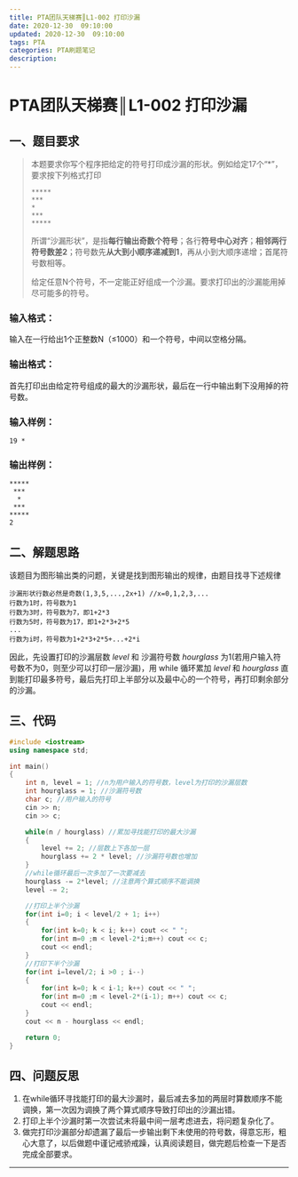 ```yaml
---
title: PTA团队天梯赛║L1-002 打印沙漏
date: 2020-12-30  09:10:00
updated: 2020-12-30  09:10:00
tags: PTA
categories: PTA刷题笔记
description: 
---
```



# PTA团队天梯赛║L1-002 打印沙漏

## 一、题目要求

> 本题要求你写个程序把给定的符号打印成沙漏的形状。例如给定17个“*”，要求按下列格式打印
>
> ```
> *****
> ***
> *
> ***
> *****
> ```
>
> 所谓“沙漏形状”，是指**每行输出奇数个符号**；各行**符号中心对齐**；**相邻两行符号数差2**；符号数先**从大到小顺序递减到1**，再从小到大顺序递增；首尾符号数相等。
>
> 给定任意N个符号，不一定能正好组成一个沙漏。要求打印出的沙漏能用掉尽可能多的符号。

### 输入格式：

输入在一行给出1个正整数N（≤1000）和一个符号，中间以空格分隔。

### 输出格式：

首先打印出由给定符号组成的最大的沙漏形状，最后在一行中输出剩下没用掉的符号数。

### 输入样例：

```in
19 *
```

### 输出样例：

```out
*****
 ***
  *
 ***
*****
2
```

## 二、解题思路

该题目为图形输出类的问题，关键是找到图形输出的规律，由题目找寻下述规律

```
沙漏形状行数必然是奇数(1,3,5,...,2x+1) //x=0,1,2,3,...
行数为1时，符号数为1
行数为3时，符号数为7，即1+2*3
行数为5时，符号数为17，即1+2*3+2*5
...
行数为i时，符号数为1+2*3+2*5+...+2*i
```

因此，先设置打印的沙漏层数 *level* 和 沙漏符号数 *hourglass* 为1(若用户输入符号数不为0，则至少可以打印一层沙漏)，用 while 循环累加 *level* 和 *hourglass* 直到能打印最多符号，最后先打印上半部分以及最中心的一个符号，再打印剩余部分的沙漏。

## 三、代码

```c++
#include <iostream>
using namespace std;

int main()
{
    int n, level = 1; //n为用户输入的符号数，level为打印的沙漏层数
    int hourglass = 1; //沙漏符号数
    char c; //用户输入的符号
    cin >> n;
    cin >> c;

    while(n / hourglass) //累加寻找能打印的最大沙漏
    {
        level += 2; //层数上下各加一层
        hourglass += 2 * level; //沙漏符号数也增加
    }
    //while循环最后一次多加了一次要减去
    hourglass -= 2*level; //注意两个算式顺序不能调换
    level -= 2;

    //打印上半个沙漏
    for(int i=0; i < level/2 + 1; i++)
    {
        for(int k=0; k < i; k++) cout << " ";
        for(int m=0 ;m < level-2*i;m++) cout << c;
        cout << endl;
    }
    //打印下半个沙漏
    for(int i=level/2; i >0 ; i--)
    {
        for(int k=0; k < i-1; k++) cout << " ";
        for(int m=0 ;m < level-2*(i-1); m++) cout << c;
        cout << endl;
    }
    cout << n - hourglass << endl;

    return 0;
}
```

## 四、问题反思

1. 在while循环寻找能打印的最大沙漏时，最后减去多加的两层时算数顺序不能调换，第一次因为调换了两个算式顺序导致打印出的沙漏出错。
2. 打印上半个沙漏时第一次尝试未将最中间一层考虑进去，将问题复杂化了。
3. 做完打印沙漏部分却遗漏了最后一步输出剩下未使用的符号数，得意忘形，粗心大意了，以后做题中谨记戒骄戒躁，认真阅读题目，做完题后检查一下是否完成全部要求。

---

# 